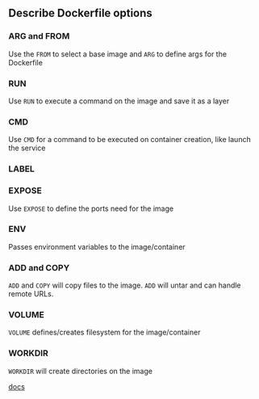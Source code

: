 ## Describe Dockerfile options

### ARG and FROM
Use the `FROM` to select a base image and `ARG` to define args for the Dockerfile

### RUN
Use `RUN` to execute a command on the image and save it as a layer

### CMD
Use `CMD` for a command to be executed on container creation, like launch the service

### LABEL

### EXPOSE
Use `EXPOSE` to define the ports need for the image

### ENV
Passes environment variables to the image/container

### ADD and COPY
`ADD` and `COPY` will copy files to the image. `ADD` will untar and can handle remote URLs.

### VOLUME
`VOLUME` defines/creates filesystem for the image/container

### WORKDIR
`WORKDIR` will create directories on the image


[docs](https://docs.docker.com/engine/reference/builder/#impact-on-build-caching)
